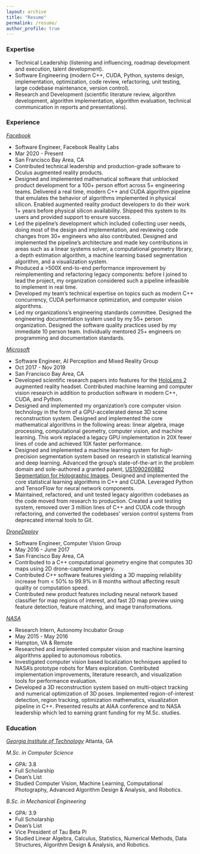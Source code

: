 ```yaml
---
layout: archive
title: "Resume"
permalink: /resume/
author_profile: true
---
```


### Expertise
* Technical Leadership (listening and influencing, roadmap development and execution, talent development).
* Software Engineering (modern C++, CUDA, Python, systems design, implementation, optimization, code review, refactoring, unit testing, large codebase maintenance, version control).
* Research and Development (scientific literature review, algorithm development, algorithm implementation, algorithm evaluation, technical communication in reports and presentations).

### Experience
*[Facebook](https://tech.fb.com/ar-vr/)*                  	                
* Software Engineer, Facebook Reality Labs                             
* Mar 2020 - Present
* San Francisco Bay Area, CA
* Contributed technical leadership and production-grade software to Oculus augmented reality products.
* Designed and implemented mathematical software that unblocked product development for a 100+ person effort across 5+ engineering teams. Delivered a real time, modern C++ and CUDA algorithm pipeline that emulates the behavior of algorithms implemented in physical silicon. Enabled augmented reality product developers to do their work 1+ years before physical silicon availability. Shipped this system to its users and provided support to ensure success.
* Led the pipeline’s development which included collecting user needs, doing most of the design and implementation, and reviewing code changes from 30+ engineers who also contributed. Designed and implemented the pipeline’s architecture and made key contributions in areas such as a linear systems solver, a computational geometry library, a depth estimation algorithm, a machine learning based segmentation algorithm, and a visualization system. 
* Produced a >500X end-to-end performance improvement by reimplementing and refactoring legacy components: before I joined to lead the project, my organization considered such a pipeline infeasible to implement in real time. 
* Developed my team’s technical expertise on topics such as modern C++ concurrency, CUDA performance optimization, and computer vision algorithms. 
* Led my organizations’s engineering standards committee. Designed the engineering documentation system used by my 55+ person organization. Designed the software quality practices used by my immediate 10 person team. Individually mentored 25+ engineers on programming and documentation standards.

*[Microsoft](https://www.microsoft.com/en-us/mixed-reality)*                     
* Software Engineer, AI Perception and Mixed Reality Group                  
* Oct 2017 - Nov 2019
* San Francisco Bay Area, CA
* Developed scientific research papers into features for the [HoloLens 2](https://www.microsoft.com/en-us/hololens/buy) augmented reality headset. Contributed machine learning and computer vision research in addition to production software in modern C++, CUDA, and Python.
* Designed and implemented my organization’s core computer vision technology in the form of a GPU-accelerated dense 3D scene reconstruction system. Designed and implemented the core mathematical algorithms in the following areas: linear algebra, image processing, computational geometry, computer vision, and machine learning. This work replaced a legacy GPU implementation in 20X fewer lines of code and achieved 10X faster performance.
* Designed and implemented a machine learning system for high-precision segmentation system based on research in statistical learning and deep learning. Advanced the group’s state-of-the-art in the problem domain and sole-authored a granted patent, [US10902608B2 Segmentation for Holographic Images](https://patents.google.com/patent/US10902608B2). Designed and implemented the core statistical learning algorithms in C++ and CUDA. Leveraged Python and TensorFlow for neural network components.
* Maintained, refactored, and unit tested legacy algorithm codebases as the code moved from research to production. Created a unit testing system, removed over 3 million lines of C++ and CUDA code through refactoring, and converted the codebases’ version control systems from deprecated internal tools to Git.

*[DroneDeploy](https://www.dronedeploy.com)*                                    
* Software Engineer, Computer Vision Group                                            
* May 2016 - June 2017
* San Francisco Bay Area, CA
* Contributed to a C++ computational geometry engine that computes 3D maps using 2D drone-captured imagery.
* Contributed C++ software features yielding a 3D mapping reliability increase from < 50% to 99.9% in 8 months without affecting result quality or computation speed.
* Contributed new product features including neural network based classifier for map regions of interest, and fast 2D map preview using feature detection, feature matching, and image transformations.

*[NASA](https://www.nasa.gov)*                          
* Research Intern, Autonomy Incubator Group                
* May 2015 - May 2016
* Hampton, VA & Remote
* Researched and implemented computer vision and machine learning algorithms applied to autonomous robotics.
* Investigated computer vision based localization techniques applied to NASA’s prototype robots for Mars exploration. Contributed implementation improvements, literature research, and visualization tools for performance evaluation.
* Developed a 3D reconstruction system based on multi-object tracking and numerical optimization of 3D poses. Implemented region-of-interest detection, region tracking, optimization mathematics, visualization pipeline in C++. Presented results at AIAA conference and to NASA leadership which led to earning grant funding for my M.Sc. studies.

### Education
*[Georgia Institute of Technology](https://www.cc.gatech.edu)*
Atlanta, GA

*M.Sc. in Computer Science*
* GPA: 3.8
* Full Scholarship
* Dean’s List
* Studied Computer Vision, Machine Learning, Computational Photography, Advanced Algorithm Design & Analysis, and Robotics.

*B.Sc. in Mechanical Engineering*
* GPA: 3.9
* Full Scholarship
* Dean’s List
* Vice President of Tau Beta Pi
* Studied Linear Algebra, Calculus, Statistics, Numerical Methods, Data Structures, Algorithm Design & Analysis, and Robotics.
